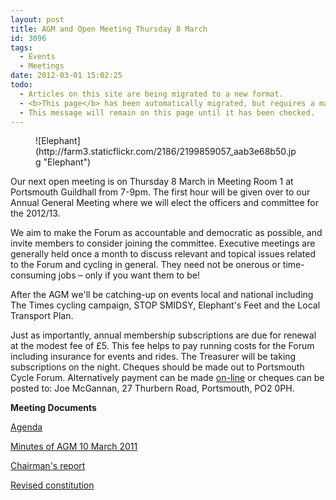 ```yaml
---
layout: post
title: AGM and Open Meeting Thursday 8 March
id: 3096
tags:
  - Events
  - Meetings
date: 2012-03-01 15:02:25
todo:
  - Articles on this site are being migrated to a new format.
  - <b>This page</b> has been automatically migrated, but requires a manual check-&amp;-tune to ensure the format and links all work as expected.
  - This message will remain on this page until it has been checked.
---
```


<figure id="" align="alignright" width="259" caption="Elephant&#39;s Feet - no not these!">![Elephant](http://farm3.staticflickr.com/2186/2199859057_aab3e68b50.jpg "Elephant")</figure>

Our next open meeting is on Thursday 8 March in Meeting Room 1 at Portsmouth Guildhall from 7-9pm. The first hour will be given over to our Annual General Meeting where we will elect the officers and committee for the 2012/13.

We aim to make the Forum as accountable and democratic as possible, and invite members to consider joining the committee. Executive meetings are generally held once a month to discuss relevant and topical issues related to the Forum and cycling in general. They need not be onerous or time-consuming jobs – only if you want them to be!

After the AGM we'll be catching-up on events local and national including The Times cycling campaign, STOP SMIDSY, Elephant's Feet and the Local Transport Plan.

Just as importantly, annual membership subscriptions are due for renewal at the modest fee of £5\. This fee helps to pay running costs for the Forum including insurance for events and rides. The Treasurer will be taking subscriptions on the night. Cheques should be made out to Portsmouth Cycle Forum. Alternatively payment can be made [on-line](http://www.pompeybug.co.uk/join/ "Join Portsmouth Cycle Forum") or cheques can be posted to: Joe McGannan, 27 Thurbern Road, Portsmouth, PO2 0PH.

**Meeting Documents**

[Agenda](http://www.pompeybug.co.uk/2012/03/agm-and-open-meeting-thursday-8-march/portsmouth-cycle-forum-agm-thursday-08mar12-agenda/ "Portsmouth Cycle Forum AGM 8 March 2012 - Agenda")

[Minutes of AGM 10 March 2011](http://www.pompeybug.co.uk/2012/03/agm-and-open-meeting-thursday-8-march/portsmouth-cycle-forum-2011-annual-general-meeting-minutes-10-3/ "Portsmouth Cycle \forum minutes of AGM 10 March 2011")

[Chairman's report](http://www.pompeybug.co.uk/2012/03/agm-and-open-meeting-thursday-8-march/pcf-chairmans-annual-report-march-2012/ "Portsmouth Cycle Forum Chairman")

[Revised constitution](http://www.pompeybug.co.uk/2012/03/agm-and-open-meeting-thursday-8-march/pcf-constitution-v2-3-draft/ "Portsmouth Cycle Forum proposed revisions to the constitution")
